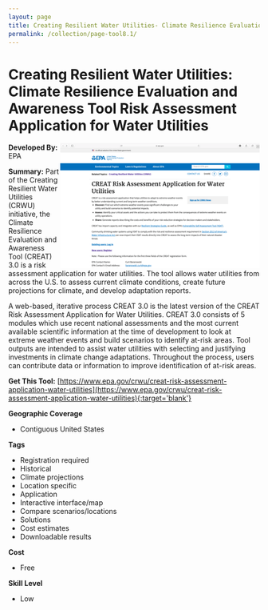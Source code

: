 ```yaml
---
layout: page
title: Creating Resilient Water Utilities- Climate Resilience Evaluation and Awareness Tool Risk Assessment Application for Water Utilities
permalink: /collection/page-tool8.1/
---
```

# Creating Resilient Water Utilities: Climate Resilience Evaluation and Awareness Tool Risk Assessment Application for Water Utilities

<img src="/images/scaled_250_400/TOOLID_8.1_ScreenCapture-1.png" style="max-height:250px;max-width:400;" align="right"/>

**Developed By:** EPA

**Summary:** Part of the Creating Resilient Water Utilities (CRWU) initiative, the Climate Resilience Evaluation and Awareness Tool (CREAT) 3.0 is a risk assessment application for water utilities. The tool allows water utilities from across the U.S. to assess current climate conditions, create future projections for climate, and develop adaptation reports.  

A web-based, iterative process CREAT 3.0 is the latest version of the CREAT Risk Assessment Application for Water Utilities. CREAT 3.0 consists of 5 modules which use recent national assessments and the most current available scientific information at the time of development to look at extreme weather events and build scenarios to identify at-risk areas. Tool outputs are intended to assist water utilities with selecting and justifying investments in climate change adaptations. Throughout the process, users can contribute data or information to improve identification of at-risk areas. 

**Get This Tool:** [https://www.epa.gov/crwu/creat-risk-assessment-application-water-utilities](https://www.epa.gov/crwu/creat-risk-assessment-application-water-utilities){:target='blank'}

**Geographic Coverage**

* Contiguous United States

**Tags**

*  Registration required
*  Historical 
*  Climate projections
*  Location specific
*  Application
*  Interactive interface/map
*  Compare scenarios/locations
*  Solutions
*  Cost estimates
*  Downloadable results

**Cost**

* Free

**Skill Level**

* Low
